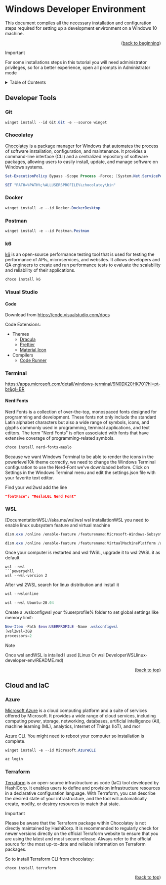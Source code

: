 # Windows Developer Environment
This document compiles all the necessary installation and configuration steps required for setting up a development environment on a Windows 10 machine.

<p align="right">(<a href="../README.md">back to beginning</a>)</p>

> [!IMPORTANT]
> For some installations steps in this tutorial you will need administrator privileges, so for a better experience, open all prompts in Administrator mode


<!-- TABLE OF CONTENTS -->
<details>
  <summary>Table of Contents</summary>
  <ol>
    <li>
      <a href="#developer-tools">Developer Tools</a>
      <ul>
        <li><a href="#git">Git</a></li>
        <li><a href="#chocolatey">Chocolatey</a></li>
        <li><a href="#docker">Docker</a></li>
        <li><a href="#postman">Postman</a></li>
        <li><a href="#k6">k6</a></li>
        <li><a href="#visual-studio">Visual Studio</a></li>
        <li><a href="#terminal">Terminal</a></li>
        <li><a href="#wsl">WSL</a></li>
      </ul>
    </li>
    <li>
      <a href="#cloud-and-iac">Cloud and IaC</a>
      <ul>
        <li><a href="#azure">Azure</a></li>
        <li><a href="#terraform">Terraform</a></li>
      </ul>
    </li>
  </ol>
</details>

## Developer Tools

### Git
```powershell
winget install --id Git.Git -e --source winget
```

### Chocolatey
[Chocolatey](https://chocolatey.org/) is a package manager for Windows that automates the process of software installation, configuration, and maintenance. It provides a command-line interface (CLI) and a centralized repository of software packages, allowing users to easily install, update, and manage software on Windows systems.

```powershell
Set-ExecutionPolicy Bypass -Scope Process -Force; [System.Net.ServicePointManager]::SecurityProtocol = [System.Net.ServicePointManager]::SecurityProtocol -bor 3072; iex ((New-Object System.Net.WebClient).DownloadString('https://community.chocolatey.org/install.ps1')) 
```
```powershell
SET "PATH=%PATH%;%ALLUSERSPROFILE%\chocolatey\bin"
```

### Docker
```powershell
winget install -e --id Docker.DockerDesktop
```

### Postman
```powershell
winget install -e --id Postman.Postman
```

### k6
[k6](https://k6.io/) is an open-source performance testing tool that is used for testing the performance of APIs, microservices, and websites. It allows developers and QA engineers to create and run performance tests to evaluate the scalability and reliability of their applications.
```powershell
choco install k6
```

### Visual Studio

#### Code
Download from https://code.visualstudio.com/docs

Code Extensions:
* Themes
  * [Dracula](https://marketplace.visualstudio.com/items?itemName=dracula-theme.theme-dracula)
  * [Prettier](https://marketplace.visualstudio.com/items?itemName=esbenp.prettier-vscode)
  * [Material Icon](https://marketplace.visualstudio.com/items?itemName=PKief.material-icon-theme)
* Compilers
  * [Code Runner](https://marketplace.visualstudio.com/items?itemName=formulahendry.code-runner)

### Terminal
https://apps.microsoft.com/detail/windows-terminal/9N0DX20HK701?hl=pt-br&gl=BR

#### Nerd Fonts
Nerd Fonts is a collection of over-the-top, monospaced fonts designed for programming and development. These fonts not only include the standard Latin alphabet characters but also a wide range of symbols, icons, and glyphs commonly used in programming, terminal applications, and text editors. The term "Nerd Fonts" is often associated with fonts that have extensive coverage of programming-related symbols.

```powershell
choco install nerd-fonts-meslo
```

Because we want Windows Terminal to be able to render the icons in the powerlevel10k theme correctly, we need to change the Windows Terminal configuration to use the Nerd-Font we've downloaded before. Click on Settings in the Windows Terminal menu and edit the settings.json file with your favorite text editor.

Find your wsl2wsl add the line 
```json
"fontFace": "MesloLGL Nerd Font"
```

### WSL
[DocumentationWSL://aka.ms/wsl)wsl wsl installationWSL you need to enable linux subsystem feature and virtual machine
```powershell
dism.exe /online /enable-feature /featurename:Microsoft-Windows-Subsystem-Linux /all /norestart
```
```powershell
dism.exe /online /enable-feature /featurename:VirtualMachinePlatform /all /norestart
```

Once your computer is restarted and wsl 1WSL, upgrade it to wsl 2WSL it as default
```powersehll
wsl --wsl
```powersehll
wsl --wsl-version 2
```

After wsl 2WSL search for linux distribution and install it
```powershell
wsl --wslonline
```
```powershell
wsl --wsl Ubuntu-20.04
```

Create a .wslconfigwsl your %userprofile% folder to set global settings like memory limit:
```powershell
New-Item -Path $env:USERPROFILE -Name .wslconfigwsl
[wsl2wsl=3GB
processors=2
```

> [!NOTE]
> Once wsl andWSL is intalled I used [Linux Or wsl DeveloperWSLlinux-developer-env/README.md)

<p align="right">(<a href="#windows-developer-environment">back to top</a>)</p>

## Cloud and IaC

### Azure
[Microsoft Azure](https://azure.microsoft.com/pt-br/) is a cloud computing platform and a suite of services offered by Microsoft. It provides a wide range of cloud services, including computing power, storage, networking, databases, artificial intelligence (AI), machine learning (ML), analytics, Internet of Things (IoT), and mor

Azure CLI. You might need to reboot your computer so installation is complete.
```powershell
winget install -e --id Microsoft.AzureCLI
```

```powershell
az login
```

### Terraform
[Terraform](https://developer.hashicorp.com/terraform) is an open-source infrastructure as code (IaC) tool developed by HashiCorp. It enables users to define and provision infrastructure resources in a declarative configuration language. With Terraform, you can describe the desired state of your infrastructure, and the tool will automatically create, modify, or destroy resources to match that state.

> [!IMPORTANT]
> Please be aware that the  Terraform package within Chocolatey is not directly maintained by HashiCorp. It is recommended to regularly check for newer versions directly on the official Terraform website to ensure that you are using the latest and most secure release. Always refer to the official source for the most up-to-date and reliable information on Terraform packages.

So to install Terraform CLI from chocolatey:
```powershell
choco install terraform
```
<p align="right">(<a href="#windows-developer-environment">back to top</a>)</p>